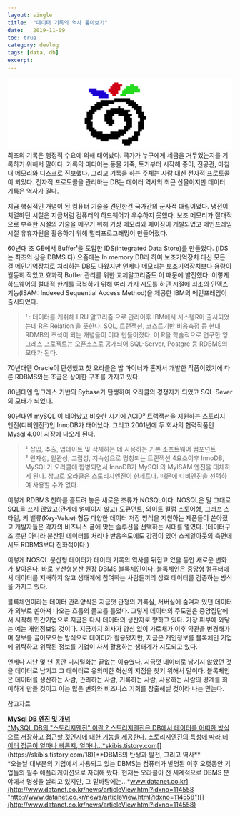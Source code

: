 ```yaml
---
layout:	single
title:	"데이터 기록의 역사 톺아보기"
date:	2019-11-09
toc: true
category: devlog
tags: [data, db]
excerpt: 
---
```


![](/assets/img/1*fKvhRwG9jPeZNvemJNjIqw.png)
최초의 기록은 행정적 수요에 의해 태어났다. 국가가 누구에게 세금을 거두었는지를 기록하기 위해서 말이다. 기록의 미디어는 동물 가죽, 토기부터 시작해 종이, 진공관, 마침내 메모리와 디스크로 진보했다. 그리고 기록을 하는 주체는 사람 대신 전자적 프로토콜이 되었다. 전자적 프로토콜을 관리하는 DB는 데이터 역사의 최근 산물이지만 데이터 기록은 역사가 길다.

지금 핵심적인 개념이 된 컴퓨터 기술을 견인한건 국가간의 군사적 대립이었다. 냉전이 치열하던 시절은 지금처럼 컴퓨터의 하드웨어가 우수하지 못했다. 보조 메모리가 절대적으로 부족한 시절의 기술을 메꾸기 위해 가상 메모리와 페이징이 개발되었고 메인프레임 시절 유휴자원을 활용하기 위해 멀티프로그래밍이 만들어졌다.

60년대 초 GE에서 Buffer¹을 도입한 IDS(integrated Data Store)를 만들었다. (IDS는 최초의 상용 DBMS 다) 요즘에는 In memory DB라 하여 보조기억장치 대신 모든 걸 메인기억장치로 처리하는 DB도 나왔지만 언제나 메모리는 보조기억장치보다 용량이 월등히 작았고 효과적 Buffer 관리를 위한 교체알고리즘도 이 때문에 발전했다. 이렇게 하드웨어의 절대적 한계를 극복하기 위해 여러 가지 시도를 하던 시절에 최초의 인덱스 기능(ISAM: Indexed Sequential Access Method)을 제공한 IBM의 메인프레임이 출시되었다.


> ¹ : 데이터를 캐쉬해 LRU 알고리즘 으로 관리이후 IBM에서 시스템R이 출시되었는데 R은 Relation 을 뜻한다. SQL, 트랜잭션, 코스트기반 비용측정 등 현대 RDMB의 초석이 되는 개념들이 이때 만들어졌다. 이 R을 학술적으로 연구한 잉그레스 프로젝트는 오픈소스로 공개되어 SQL-Server, Postgre 등 RDBMS의 모태가 된다.

70년대엔 Oracle이 탄생했고 첫 오라클은 밥 마이너가 혼자서 개발한 작품이었기에 다른 RDBMS와는 조금은 상이한 구조를 가지고 있다.

80년대엔 잉그레스 기반의 Sybase가 탄생하여 오라클의 경쟁자가 되었고 SQL-Sever의 모태가 되었다.

90년대엔 mySQL 이 태어났고 비슷한 시기에 ACID³ 트랙잭션을 지원하는 스토리지 엔진(디비엔진²)인 InnoDB가 태어났다. 그리고 2001년에 두 회사의 협력작품인 Mysql 4.0이 시장에 나오게 된다.


> ² 삽입, 추출, 업데이트 및 삭제하는 데 사용하는 기본 소프트웨어 컴포넌트  
> ³ 원자성, 일관성, 고립성, 지속성으로 명칭되는 트랜잭션 4요소이후 InnoDB, MySQL가 오라클에 합병되면서 InnoDB가 MySQL의 MyISAM 엔진을 대체하게 된다. 참고로 오라클은 스토리지엔진이 한세트다. 때문에 디비엔진을 선택하여 사용할 수가 없다.

이렇게 RDBMS 천하를 흩트려 놓은 새로운 조류가 NOSQL이다. NOSQL은 말 그대로 SQL을 쓰지 않았고(관계에 얽매이지 않고) 도큐먼트, 와이트 컬럼 스토어형, 그래프 스타일, 키 밸류(Key-Value) 형등 다양한 데이터 저장 방식을 지원하는 제품들이 쏟아졌고 개발자들은 각자의 비즈니스 폼에 맞는 솔루션을 선택하는 시대를 열였다. (데이터구조 뿐만 아니라 분산된 데이터를 처리나 반응속도에도 강점이 있어 스케일아웃의 측면에서도 RDBMS보다 친화적이다.)

이렇게 NOSQL 분산형 데이터가 데이터 기록의 역사를 뒤집고 있을 동안 새로운 변화가 찾아온다. 바로 분산형분산 원장 DBMS 블록체인이다. 블록체인은 중앙형 컴퓨터에서 데이터를 지배하지 않고 생태계에 참여하는 사람들끼리 상호 데이터를 검증하는 방식을 가지고 있다.

블록체인이라는 데이터 관리양식은 지금껏 관청의 기록실, 서버실에 숨겨져 있던 데이터가 외부로 쏟아져 나오는 흐름의 물꼬를 틀었다. 그렇게 데이터의 주도권은 중앙집단에서 시작해 민간기업으로 지금은 다시 데이터의 생산자로 향하고 있다. 가장 피부에 와닿는 예는 개인정보일 것이다. 지금까지 회사가 양심 없이 가로채가 이후 약관을 변경해가며 정보를 끌어모으는 방식으로 데이터가 활용됐지만, 지금은 개인정보를 블록체인 기업에 위탁하고 위탁된 정보를 기업이 사서 활용하는 생태계가 시도되고 있다.

언제나 지난 몇 년 동안 디지털화는 끝없는 이슈였다. 지금껏 데이터로 남기지 않았던 것을 데이터로 남기고 그 데이터로 유의미한 혁신의 지점을 찾기 위해서 말이다. 블록체인은 데이터를 생산하는 사람, 관리하는 사람, 기록하는 사람, 사용하는 사람의 경계를 희미하게 만들 것이고 이는 많은 변화와 비즈니스 기회를 창출해낼 것이라 나는 믿는다.

참고자료

[**MySql DB 엔진 및 개념**  
*MySQL DB의 "스토리지엔진" 이란 ? 스토리지엔진은 DB에서 데이터를 어떠한 방식으로 저장하고 접근할 것인지에 대한 기능을 제공한다. 스토리지엔진의 특성에 따라 데이터 접근이 얼마나 빠른지, 얼마나…*skibis.tistory.com](https://skibis.tistory.com/18 "https://skibis.tistory.com/18")[](https://skibis.tistory.com/18)[**DBMS의 탄생과 발전, 그리고 역사**  
*오늘날 대부분의 기업에서 사용되고 있는 DBMS는 컴퓨터가 발명된 이후 오랫동안 기업들의 필수 애플리케이션으로 자리해 왔다. 현재는 오라클이 전 세계적으로 DBMS 분야에서 명성을 날리고 있지만, 그 밑바탕에는…*www.datanet.co.kr](http://www.datanet.co.kr/news/articleView.html?idxno=114558 "http://www.datanet.co.kr/news/articleView.html?idxno=114558")[](http://www.datanet.co.kr/news/articleView.html?idxno=114558)  